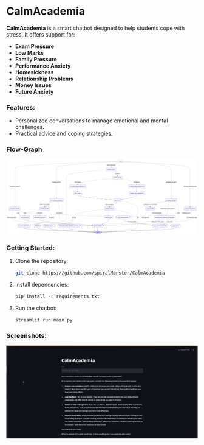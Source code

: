 # CalmAcademia

**CalmAcademia** is a smart chatbot designed to help students cope with stress. It offers support for:

- **Exam Pressure**
- **Low Marks**
- **Family Pressure**
- **Performance Anxiety**
- **Homesickness**
- **Relationship Problems**
- **Money Issues**
- **Future Anxiety**

### Features:
- Personalized conversations to manage emotional and mental challenges.
- Practical advice and coping strategies.

### Flow-Graph
![](graph.png)

### Getting Started:
1. Clone the repository:
   ```bash
   git clone https://github.com/spiralMonster/CalmAcademia
   ```
2. Install dependencies:
   ```bash
   pip install -r requirements.txt
   ```
3. Run the chatbot:
   ```bash
   streamlit run main.py
   ```

### Screenshots:
![](screenshot1.png)